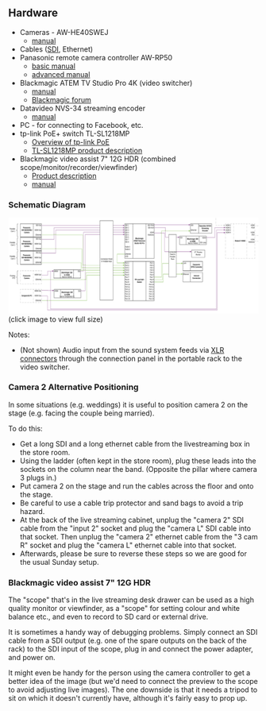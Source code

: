 ## Hardware

* Cameras - AW-HE40SWEJ
  - [manual](https://pro-av.panasonic.net/manual/pdf/AW-HE40PE_Operations(SQW0456)_E.pdf)
* Cables ([SDI](https://en.wikipedia.org/wiki/Serial_digital_interface), Ethernet)
* Panasonic remote camera controller AW-RP50
  - [basic manual](https://pro-av.panasonic.net/manual/pdf/AW-RP50N(3TR006515FAA)_E.pdf)
  - [advanced manual](https://pro-av.panasonic.net/manual/pdf/AW-RP50N(3TR006602FAA)_E.pdf)
* Blackmagic ATEM TV Studio Pro 4K (video switcher)
  - [manual](https://documents.blackmagicdesign.com/uk/UserManuals/ATEM_Television_Studio_Switchers_Manual.pdf?_v=1594364410000)
  - [Blackmagic forum](https://forum.blackmagicdesign.com/)
* Datavideo NVS-34 streaming encoder
  - [manual](https://www.datavideo.com/us/file/download?id=3412)
* PC - for connecting to Facebook, etc.
* tp-link PoE+ switch TL-SL1218MP
  - [Overview of tp-link PoE](https://www.tp-link.com/uk/solution/poe/)
  - [TL-SL1218MP product description](https://www.tp-link.com/uk/business-networking/poe-switch/tl-sl1218mp/)
* Blackmagic video assist 7" 12G HDR (combined scope/monitor/recorder/viewfinder)
  - [Product description](https://www.blackmagicdesign.com/uk/products/blackmagicvideoassist)
  - [manual](https://documents.blackmagicdesign.com/UserManuals/BlackmagicVideoAssistManual.pdf)

### Schematic Diagram

[![](./images/schematic.png)](./images/schematic.png)
(click image to view full size)

Notes:
* (Not shown) Audio input from the sound system feeds via [XLR connectors](https://en.wikipedia.org/wiki/XLR_connector) through the connection panel in the portable rack to the video switcher.

### Camera 2 Alternative Positioning

In some situations (e.g. weddings) it is useful to position camera 2 on the stage (e.g. facing the couple being married).

To do this:
* Get a long SDI and a long ethernet cable from the livestreaming box in the store room.
* Using the ladder (often kept in the store room), plug these leads into the sockets on the column near the band. (Opposite the pillar where camera 3 plugs in.)
* Put camera 2 on the stage and run the cables across the floor and onto the stage.
* Be careful to use a cable trip protector and sand bags to avoid a trip hazard.
* At the back of the live streaming cabinet, unplug the "camera 2" SDI cable from the "input 2" socket and plug the "camera L" SDI cable into that socket. Then unplug the "camera 2" ethernet cable from the "3 cam R" socket and plug the "camera L" ethernet cable into that socket.
* Afterwards, please be sure to reverse these steps so we are good for the usual Sunday setup.

### Blackmagic video assist 7" 12G HDR

The "scope" that's in the live streaming desk drawer can be used as a high quality monitor or viewfinder, as a "scope" for setting colour and white balance etc., and even to record to SD card or external drive.

It is sometimes a handy way of debugging problems. Simply connect an SDI cable from a SDI output (e.g. one of the spare outputs on the back of the rack) to the SDI input of the scope, plug in and connect the power adapter, and power on.

It might even be handy for the person using the camera controller to get a better idea of the image (but we'd need to connect the preview to the scope to avoid adjusting live images). The one downside is that it needs a tripod to sit on which it doesn't currently have, although it's fairly easy to prop up.
